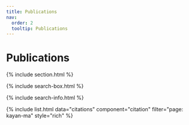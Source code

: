 ```yaml
---
title: Publications
nav:
  order: 2
  tooltip: Publications
---
```


# Publications

{% include section.html %}

{% include search-box.html %}

{% include search-info.html %}

{% include list.html data="citations" component="citation" filter="page: kayan-ma" style="rich" %}
